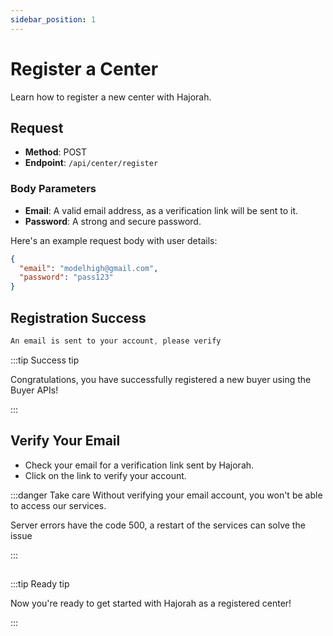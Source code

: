 ```yaml
---
sidebar_position: 1
---
```


# Register a Center

Learn how to register a new center with Hajorah.

## Request

- **Method**: POST
- **Endpoint**: `/api/center/register`

### Body Parameters
- **Email**: A valid email address, as a verification link will be sent to it.
- **Password**: A strong and secure password.

Here's an example request body with user details:

```json
{
  "email": "modelhigh@gmail.com",
  "password": "pass123"
}
```
## Registration Success

```jsx title="code 201:  success"
An email is sent to your account, please verify
```

:::tip Success tip

Congratulations, you have successfully registered a new buyer using the Buyer APIs!

:::

## Verify Your Email

- Check your email for a verification link sent by Hajorah. 
- Click on the link to verify your account.

:::danger Take care
Without verifying your email account, you won't be able to access our services.

Server errors have the code 500, a restart of the services can solve the issue

:::

## 
:::tip Ready tip

Now you're ready to get started with Hajorah as a registered center!

:::
